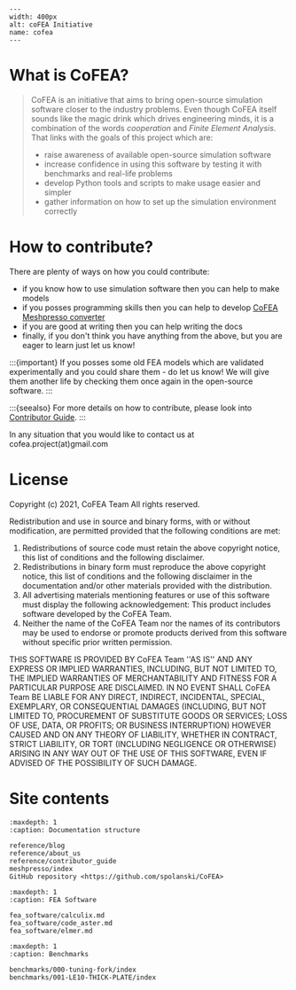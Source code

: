 ```{figure} ./_static/cofea-logo.png
---
width: 400px
alt: coFEA Initiative
name: cofea
---
```

# What is CoFEA?

> CoFEA is an initiative that aims to bring open-source simulation software closer to the industry problems. Even though CoFEA itself sounds like the magic drink which drives engineering minds, it is a combination of the words *cooperation* and *Finite Element Analysis*. That links with the goals of this project which are:
> * raise awareness of available open-source simulation software
> * increase confidence in using this software by testing it with benchmarks and real-life problems
> * develop Python tools and scripts to make usage easier and simpler
> * gather information on how to set up the simulation environment correctly

# How to contribute?

There are plenty of ways on how you could contribute:

* if you know how to use simulation software then you can help to make models
* if you posses programming skills then you can help to develop [CoFEA Meshpresso converter](https://github.com/spolanski/CoFEA/tree/master/meshpresso)
* if you are good at writing then you can help writing the docs
* finally, if you don't think you have anything from the above, but you are eager to learn just let us know!

:::{important}
If you posses some old FEA models which are validated experimentally and you could share them - do let us know! We will give them another life by checking them once again in the open-source software.
:::

:::{seealso}
For more details on how to contribute, please look into [Contributor Guide](reference/contributor_guide).
:::

In any situation that you would like to contact us at cofea.project(at)gmail.com

# License
Copyright (c) 2021, CoFEA Team
All rights reserved.

Redistribution and use in source and binary forms, with or without
modification, are permitted provided that the following conditions are met:
1. Redistributions of source code must retain the above copyright notice, this list of conditions and the following disclaimer.
2. Redistributions in binary form must reproduce the above copyright notice, this list of conditions and the following disclaimer in the documentation and/or other materials provided with the distribution.
3. All advertising materials mentioning features or use of this software must display the following acknowledgement: This product includes software developed by the CoFEA Team.
4. Neither the name of the CoFEA Team nor the names of its contributors may be used to endorse or promote products derived from this software without specific prior written permission.

THIS SOFTWARE IS PROVIDED BY CoFEA Team ''AS IS'' AND ANY EXPRESS OR IMPLIED WARRANTIES, INCLUDING, BUT NOT LIMITED TO, THE IMPLIED WARRANTIES OF MERCHANTABILITY AND FITNESS FOR A PARTICULAR PURPOSE ARE DISCLAIMED. IN NO EVENT SHALL CoFEA Team BE LIABLE FOR ANY DIRECT, INDIRECT, INCIDENTAL, SPECIAL, EXEMPLARY, OR CONSEQUENTIAL DAMAGES (INCLUDING, BUT NOT LIMITED TO, PROCUREMENT OF SUBSTITUTE GOODS OR SERVICES; LOSS OF USE, DATA, OR PROFITS; OR BUSINESS INTERRUPTION) HOWEVER CAUSED AND ON ANY THEORY OF LIABILITY, WHETHER IN CONTRACT, STRICT LIABILITY, OR TORT (INCLUDING NEGLIGENCE OR OTHERWISE) ARISING IN ANY WAY OUT OF THE USE OF THIS
SOFTWARE, EVEN IF ADVISED OF THE POSSIBILITY OF SUCH DAMAGE.

# Site contents

```{toctree}
:maxdepth: 1
:caption: Documentation structure

reference/blog
reference/about_us
reference/contributor_guide
meshpresso/index
GitHub repository <https://github.com/spolanski/CoFEA>

```

```{toctree}
:maxdepth: 1
:caption: FEA Software

fea_software/calculix.md
fea_software/code_aster.md
fea_software/elmer.md
```

```{toctree}
:maxdepth: 1
:caption: Benchmarks

benchmarks/000-tuning-fork/index
benchmarks/001-LE10-THICK-PLATE/index
```
